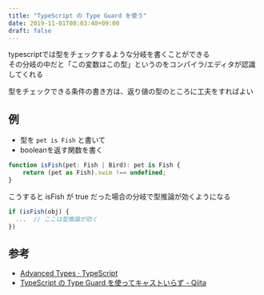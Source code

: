 ```yaml
---
title: "TypeScript の Type Guard を使う"
date: 2019-11-01T08:03:40+09:00
draft: false
---
```


typescriptでは型をチェックするような分岐を書くことができる  
その分岐の中だと「この変数はこの型」というのをコンパイラ/エディタが認識してくれる

型をチェックできる条件の書き方は、返り値の型のところに工夫をすればよい

## 例

- 型を `pet is Fish` と書いて
- booleanを返す関数を書く

```ts
function isFish(pet: Fish | Bird): pet is Fish {
    return (pet as Fish).swim !== undefined;
}
```

こうすると isFish が true だった場合の分岐で型推論が効くようになる


```ts
if (isFish(obj) {
  ...  // ここは型推論が効く
})
```


## 参考

- [Advanced Types · TypeScript](https://www.typescriptlang.org/docs/handbook/advanced-types.html#user-defined-type-guards)
- [TypeScript の Type Guard を使ってキャストいらず - Qiita](https://qiita.com/propella/items/33433278497f290ceadb)

